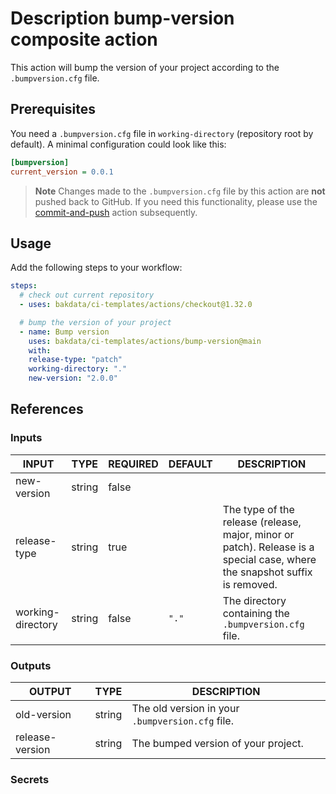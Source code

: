 # Description bump-version composite action

This action will bump the version of your project according to the `.bumpversion.cfg` file.

## Prerequisites

You need a `.bumpversion.cfg` file in `working-directory` (repository root by default). A minimal configuration could look like this:

```cfg
[bumpversion]
current_version = 0.0.1
```

> **Note**
> Changes made to the `.bumpversion.cfg` file by this action are **not** pushed back to GitHub. If you need this functionality, please use the [commit-and-push](https://github.com/bakdata/ci-templates/tree/main/actions/commit-and-push) action subsequently.

## Usage

Add the following steps to your workflow:

```yaml
steps:
  # check out current repository
  - uses: bakdata/ci-templates/actions/checkout@1.32.0

  # bump the version of your project
  - name: Bump version
    uses: bakdata/ci-templates/actions/bump-version@main
    with:
    release-type: "patch"
    working-directory: "."
    new-version: "2.0.0"
```

## References

### Inputs

<!-- AUTO-DOC-INPUT:START - Do not remove or modify this section -->

| INPUT             | TYPE   | REQUIRED | DEFAULT | DESCRIPTION                                                                                                                |
| ----------------- | ------ | -------- | ------- | -------------------------------------------------------------------------------------------------------------------------- |
| new-version       | string | false    |         |                                                                                                                            |
| release-type      | string | true     |         | The type of the release (release, major, minor or patch). Release is a special case, where the snapshot suffix is removed. |
| working-directory | string | false    | `"."`   | The directory containing the `.bumpversion.cfg` file.                                                                      |

<!-- AUTO-DOC-INPUT:END -->

### Outputs

<!-- AUTO-DOC-OUTPUT:START - Do not remove or modify this section -->

| OUTPUT          | TYPE   | DESCRIPTION                                      |
| --------------- | ------ | ------------------------------------------------ |
| old-version     | string | The old version in your `.bumpversion.cfg` file. |
| release-version | string | The bumped version of your project.              |

<!-- AUTO-DOC-OUTPUT:END -->

### Secrets
